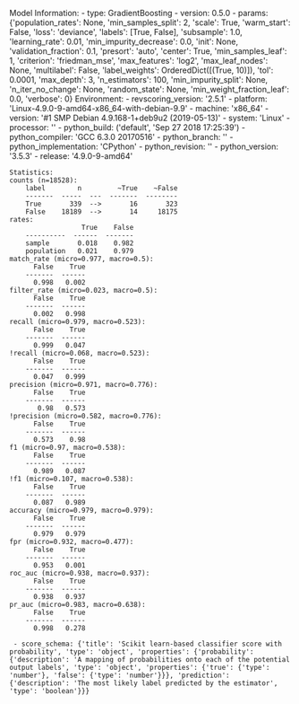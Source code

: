 Model Information:
	 - type: GradientBoosting
	 - version: 0.5.0
	 - params: {'population_rates': None, 'min_samples_split': 2, 'scale': True, 'warm_start': False, 'loss': 'deviance', 'labels': [True, False], 'subsample': 1.0, 'learning_rate': 0.01, 'min_impurity_decrease': 0.0, 'init': None, 'validation_fraction': 0.1, 'presort': 'auto', 'center': True, 'min_samples_leaf': 1, 'criterion': 'friedman_mse', 'max_features': 'log2', 'max_leaf_nodes': None, 'multilabel': False, 'label_weights': OrderedDict([(True, 10)]), 'tol': 0.0001, 'max_depth': 3, 'n_estimators': 100, 'min_impurity_split': None, 'n_iter_no_change': None, 'random_state': None, 'min_weight_fraction_leaf': 0.0, 'verbose': 0}
	Environment:
	 - revscoring_version: '2.5.1'
	 - platform: 'Linux-4.9.0-9-amd64-x86_64-with-debian-9.9'
	 - machine: 'x86_64'
	 - version: '#1 SMP Debian 4.9.168-1+deb9u2 (2019-05-13)'
	 - system: 'Linux'
	 - processor: ''
	 - python_build: ('default', 'Sep 27 2018 17:25:39')
	 - python_compiler: 'GCC 6.3.0 20170516'
	 - python_branch: ''
	 - python_implementation: 'CPython'
	 - python_revision: ''
	 - python_version: '3.5.3'
	 - release: '4.9.0-9-amd64'
	
	Statistics:
	counts (n=18528):
		label        n         ~True    ~False
		-------  -----  ---  -------  --------
		True       339  -->       16       323
		False    18189  -->       14     18175
	rates:
		              True    False
		----------  ------  -------
		sample       0.018    0.982
		population   0.021    0.979
	match_rate (micro=0.977, macro=0.5):
		  False    True
		-------  ------
		  0.998   0.002
	filter_rate (micro=0.023, macro=0.5):
		  False    True
		-------  ------
		  0.002   0.998
	recall (micro=0.979, macro=0.523):
		  False    True
		-------  ------
		  0.999   0.047
	!recall (micro=0.068, macro=0.523):
		  False    True
		-------  ------
		  0.047   0.999
	precision (micro=0.971, macro=0.776):
		  False    True
		-------  ------
		   0.98   0.573
	!precision (micro=0.582, macro=0.776):
		  False    True
		-------  ------
		  0.573    0.98
	f1 (micro=0.97, macro=0.538):
		  False    True
		-------  ------
		  0.989   0.087
	!f1 (micro=0.107, macro=0.538):
		  False    True
		-------  ------
		  0.087   0.989
	accuracy (micro=0.979, macro=0.979):
		  False    True
		-------  ------
		  0.979   0.979
	fpr (micro=0.932, macro=0.477):
		  False    True
		-------  ------
		  0.953   0.001
	roc_auc (micro=0.938, macro=0.937):
		  False    True
		-------  ------
		  0.938   0.937
	pr_auc (micro=0.983, macro=0.638):
		  False    True
		-------  ------
		  0.998   0.278
	
	 - score_schema: {'title': 'Scikit learn-based classifier score with probability', 'type': 'object', 'properties': {'probability': {'description': 'A mapping of probabilities onto each of the potential output labels', 'type': 'object', 'properties': {'true': {'type': 'number'}, 'false': {'type': 'number'}}}, 'prediction': {'description': 'The most likely label predicted by the estimator', 'type': 'boolean'}}}

